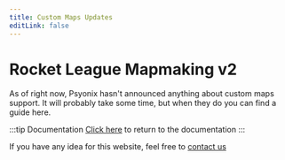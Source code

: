 ```yaml
---
title: Custom Maps Updates
editLink: false
---
```


# Rocket League Mapmaking v2

As of right now, Psyonix hasn't announced anything about custom maps support. It will probably take some time, but when they do you can find a guide here.

:::tip Documentation
[Click here](/guide/) to return to the documentation
:::

If you have any idea for this website, feel free to [contact us](/more/contact)
<!-- created on 14/09/2020 when waiting for the 5th birthday (2020) update -->